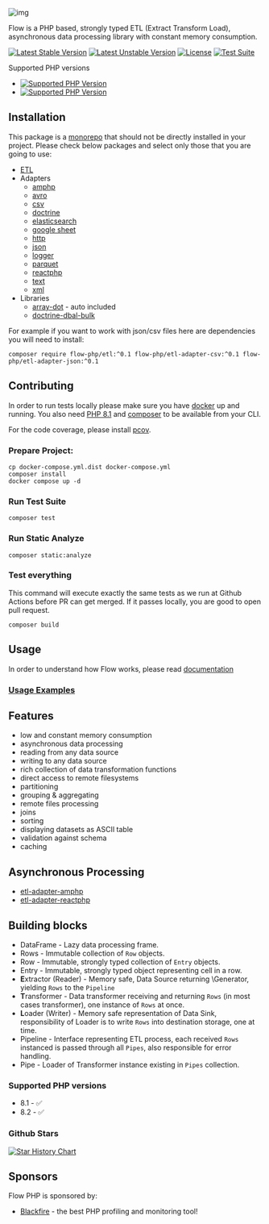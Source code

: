 ![img](docs/flow_php_banner_02_2022.png)

Flow is a PHP based, strongly typed ETL (Extract Transform Load), asynchronous data processing library with constant memory consumption.

[![Latest Stable Version](https://poser.pugx.org/flow-php/flow/v)](https://packagist.org/packages/flow-php/flow)
[![Latest Unstable Version](https://poser.pugx.org/flow-php/flow/v/unstable)](https://packagist.org/packages/flow-php/flow)
[![License](https://poser.pugx.org/flow-php/flow/license)](https://packagist.org/packages/flow-php/flow)
[![Test Suite](https://github.com/flow-php/flow/actions/workflows/test-suite.yml/badge.svg?branch=1.x)](https://github.com/flow-php/flow/actions/workflows/test-suite.yml)

Supported PHP versions

* [![Supported PHP Version](https://img.shields.io/badge/php-~8.1-8892BF.svg)](https://php.net/)
* [![Supported PHP Version](https://img.shields.io/badge/php-~8.2-8892BF.svg)](https://php.net/)

## Installation 

This package is a [monorepo](https://tomasvotruba.com/blog/2019/10/28/all-you-always-wanted-to-know-about-monorepo-but-were-afraid-to-ask/) that should not be directly installed in your project.
Please check below packages and select only those that you are going to use: 

- [ETL](src/core/etl/README.md) 
- Adapters
  - [amphp](src/adapter/etl-adapter-amphp/README.md)
  - [avro](src/adapter/etl-adapter-avro/README.md)
  - [csv](src/adapter/etl-adapter-csv/README.md)
  - [doctrine](src/adapter/etl-adapter-doctrine/README.md)
  - [elasticsearch](src/adapter/etl-adapter-elasticsearch/README.md)
  - [google sheet](src/adapter/etl-adapter-google-sheet/README.md)
  - [http](src/adapter/etl-adapter-http/README.md)
  - [json](src/adapter/etl-adapter-json/README.md)
  - [logger](src/adapter/etl-adapter-logger/README.md)
  - [parquet](src/adapter/etl-adapter-parquet/README.md)
  - [reactphp](src/adapter/etl-adapter-reactphp/README.md)
  - [text](src/adapter/etl-adapter-text/README.md)
  - [xml](src/adapter/etl-adapter-xml/README.md) 
- Libraries
  - [array-dot](src/lib/array-dot/README.md) - auto included                  
  - [doctrine-dbal-bulk](src/lib/doctrine-dbal-bulk/README.md)

For example if you want to work with json/csv files here are dependencies you will need to install: 

```
composer require flow-php/etl:^0.1 flow-php/etl-adapter-csv:^0.1 flow-php/etl-adapter-json:^0.1
```

## Contributing 

In order to run tests locally please make sure you have [docker](https://www.docker.com/) up and running.
You also need [PHP 8.1](https://www.php.net/) and [composer](https://getcomposer.org/) to be available from your CLI.

For the code coverage, please install [pcov](https://pecl.php.net/package/pcov).

### Prepare Project:

```
cp docker-compose.yml.dist docker-compose.yml
composer install 
docker compose up -d
```

### Run Test Suite 

```
composer test
```

### Run Static Analyze 

```
composer static:analyze
```

### Test everything

This command will execute exactly the same tests as we run at Github Actions before PR can get merged.
If it passes locally, you are good to open pull request. 

```
composer build 
```

## Usage

In order to understand how Flow works, please read [documentation](src/core/etl/README.md)

### [Usage Examples](examples/README.md)

## Features

* low and constant memory consumption
* asynchronous data processing
* reading from any data source
* writing to any data source
* rich collection of data transformation functions
* direct access to remote filesystems
* partitioning 
* grouping & aggregating
* remote files processing
* joins
* sorting
* displaying datasets as ASCII table
* validation against schema
* caching

## Asynchronous Processing

* [etl-adapter-amphp](https://github.com/flow-php/etl-adapter-amphp)
* [etl-adapter-reactphp](https://github.com/flow-php/etl-adapter-reactphp)

## Building blocks

* DataFrame - Lazy data processing frame.
* Rows - Immutable collection of `Row` objects.
* Row - Immutable, strongly typed collection of `Entry` objects.
* Entry - Immutable, strongly typed object representing cell in a row.
* **E**xtractor (Reader) - Memory safe, Data Source returning \Generator, yielding `Rows` to the `Pipeline`
* **T**ransformer - Data transformer receiving and returning `Rows` (in most cases transformer), one instance of `Rows` at once.
* **L**oader (Writer) - Memory safe representation of Data Sink, responsibility of Loader is to write `Rows` into destination storage, one at time.
* Pipeline - Interface representing ETL process, each received `Rows` instanced is passed through all `Pipes`, also responsible for error handling.
* Pipe - Loader of Transformer instance existing in `Pipes` collection.

### Supported PHP versions

* 8.1 - ✅
* 8.2 - ✅

### Github Stars

[![Star History Chart](https://api.star-history.com/svg?repos=flow-php/flow&type=Date)](https://star-history.com/#flow-php/flow&Date)

## Sponsors

Flow PHP is sponsored by:

- [Blackfire](https://blackfire.io/) - the best PHP profiling and monitoring tool! 

